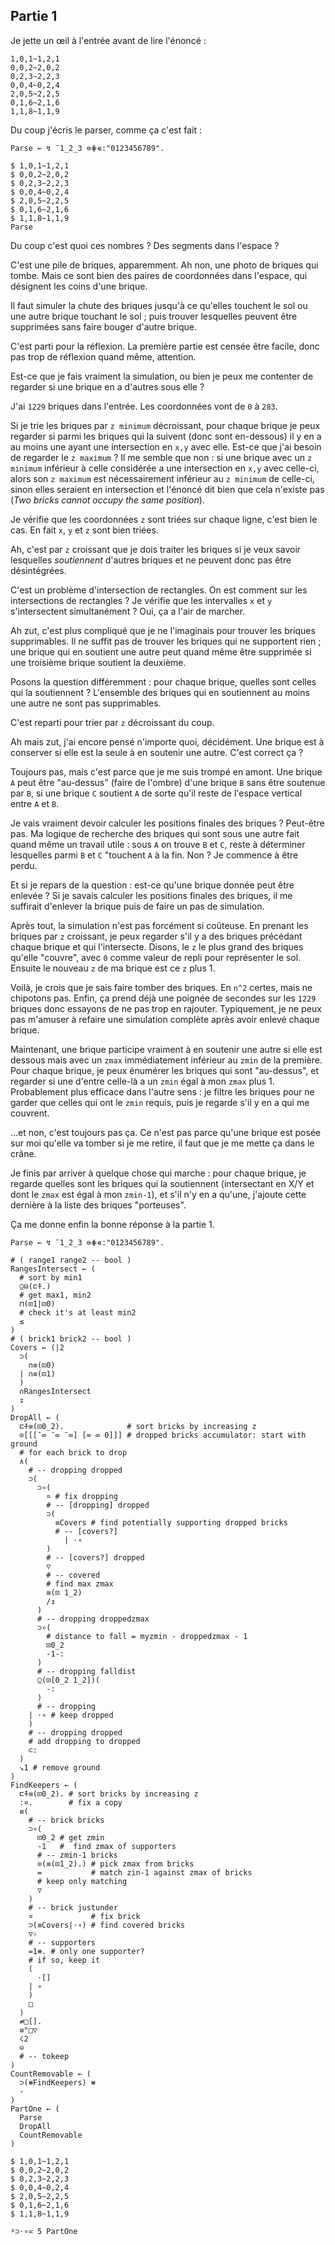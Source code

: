 ## Partie 1

Je jette un œil à l'entrée avant de lire l'énoncé :

```no_run
1,0,1~1,2,1
0,0,2~2,0,2
0,2,3~2,2,3
0,0,4~0,2,4
2,0,5~2,2,5
0,1,6~2,1,6
1,1,8~1,1,9
```

Du coup j'écris le parser, comme ça c'est fait :

```
Parse ← ↯ ¯1_2_3 ⊜⋕∊:"0123456789".

$ 1,0,1~1,2,1
$ 0,0,2~2,0,2
$ 0,2,3~2,2,3
$ 0,0,4~0,2,4
$ 2,0,5~2,2,5
$ 0,1,6~2,1,6
$ 1,1,8~1,1,9
Parse
```

Du coup c'est quoi ces nombres ? Des segments dans l'espace ?

C'est une pile de briques, apparemment. Ah non, une photo de briques qui tombe. Mais ce sont bien des paires de coordonnées dans l'espace, qui désignent les coins d'une brique.

Il faut simuler la chute des briques jusqu'à ce qu'elles touchent le sol ou une autre brique touchant le sol ; puis trouver lesquelles peuvent être supprimées sans faire bouger d'autre brique.

C'est parti pour la réflexion. La première partie est censée être facile, donc pas trop de réflexion quand même, attention.

Est-ce que je fais vraiment la simulation, ou bien je peux me contenter de regarder si une brique en a d'autres sous elle ?

J'ai `1229` briques dans l'entrée. Les coordonnées vont de `0` à `283`.

Si je trie les briques par `z minimum` décroissant, pour chaque brique je peux regarder si parmi les briques qui la suivent (donc sont en-dessous) il y en a au moins une ayant une intersection en `x,y` avec elle. Est-ce que j'ai besoin de regarder le `z maximum` ? Il me semble que non : si une brique avec un `z minimum` inférieur à celle considérée a une intersection en `x,y` avec celle-ci, alors son `z maximum` est nécessairement inférieur au `z minimum` de celle-ci, sinon elles seraient en intersection et l'énoncé dit bien que cela n'existe pas (_Two bricks cannot occupy the same position_).

Je vérifie que les coordonnées `z` sont triées sur chaque ligne, c'est bien le cas. En fait `x`, `y` et `z` sont bien triées.

Ah, c'est par `z` croissant que je dois traiter les briques si je veux savoir lesquelles _soutiennent_ d'autres briques et ne peuvent donc pas être désintégrées.

C'est un problème d'intersection de rectangles. On est comment sur les intersections de rectangles ? Je vérifie que les intervalles `x` et `y` s'intersectent simultanément ? Oui, ça a l'air de marcher.

Ah zut, c'est plus compliqué que je ne l'imaginais pour trouver les briques supprimables. Il ne suffit pas de trouver les briques qui ne supportent rien ; une brique qui en soutient une autre peut quand même être supprimée si une troisième brique soutient la deuxième.

Posons la question différemment : pour chaque brique, quelles sont celles qui la soutiennent ? L'ensemble des briques qui en soutiennent au moins une autre ne sont pas supprimables.

C'est reparti pour trier par `z` décroissant du coup.

Ah mais zut, j'ai encore pensé n'importe quoi, décidément. Une brique est à conserver si elle est la seule à en soutenir une autre. C'est correct ça ?

Toujours pas, mais c'est parce que je me suis trompé en amont. Une brique `A` peut être "au-dessus" (faire de l'ombre) d'une brique `B` sans être soutenue par `B`, si une brique `C` soutient `A` de sorte qu'il reste de l'espace vertical entre `A` et `B`.

Je vais vraiment devoir calculer les positions finales des briques ? Peut-être pas. Ma logique de recherche des briques qui sont sous une autre fait quand même un travail utile : sous `A` on trouve `B` et `C`, reste à déterminer lesquelles parmi `B` et `C` "touchent `A` à la fin. Non ? Je commence à être perdu.

Et si je repars de la question : est-ce qu'une brique donnée peut être enlevée ? Si je savais calculer les positions finales des briques, il me suffirait d'enlever la brique puis de faire un pas de simulation.

Après tout, la simulation n'est pas forcément si coûteuse. En prenant les briques par `z` croissant, je peux regarder s'il y a des briques précédant chaque brique et qui l'intersecte. Disons, le `z` le plus grand des briques qu'elle "couvre", avec `0` comme valeur de repli pour représenter le sol. Ensuite le nouveau `z` de ma brique est ce `z` plus 1.

Voilà, je crois que je sais faire tomber des briques. En `n^2` certes, mais ne chipotons pas. Enfin, ça prend déjà une poignée de secondes sur les `1229` briques donc essayons de ne pas trop en rajouter. Typiquement, je ne peux pas m'amuser à refaire une simulation complète après avoir enlevé chaque brique.

Maintenant, une brique participe vraiment à en soutenir une autre si elle est dessous mais avec un `zmax` immédiatement inférieur au `zmin` de la première. Pour chaque brique, je peux énumérer les briques qui sont "au-dessus", et regarder si une d'entre celle-là a un `zmin` égal à mon `zmax` plus 1. Probablement plus efficace dans l'autre sens : je filtre les briques pour ne garder que celles qui ont le `zmin` requis, puis je regarde s'il y en a qui me couvrent.

…et non, c'est toujours pas ça. Ce n'est pas parce qu'une brique est posée sur moi qu'elle va tomber si je me retire, il faut que je me mette ça dans le crâne.

Je finis par arriver à quelque chose qui marche : pour chaque brique, je regarde quelles sont les briques qui la soutiennent (intersectant en X/Y et dont le `zmax` est égal à mon `zmin-1`), et s'il n'y en a qu'une, j'ajoute cette dernière à la liste des briques "porteuses".

Ça me donne enfin la bonne réponse à la partie 1.

```
Parse ← ↯ ¯1_2_3 ⊜⋕∊:"0123456789".

# ( range1 range2 -- bool )
RangesIntersect ← (
  # sort by min1
  ⍜⊟(⊏⍏.)
  # get max1, min2
  ⊓(⊡1|⊡0)
  # check it's at least min2
  ≤
)
# ( brick1 brick2 -- bool )
Covers ← (|2
  ⊃(
    ∩≡(⊡0)
  | ∩≡(⊡1)
  )
  ∩RangesIntersect
  ↧
)
DropAll ← (
  ⊏⍏≡(⊡0_2).              # sort bricks by increasing z
  ⊙[[[¯∞ ¯∞ ¯∞] [∞ ∞ 0]]] # dropped bricks accumulator: start with ground
  # for each brick to drop
  ∧(
    # -- dropping dropped
    ⊃(
      ⊃∘(
        ¤ # fix dropping
        # -- [dropping] dropped
        ⊃(
          ≡Covers # find potentially supporting dropped bricks
          # -- [covers?]
            | ⋅∘
        )
        # -- [covers?] dropped
        ▽
        # -- covered
        # find max zmax
        ≡(⊡ 1_2)
        /↥
      )
      # -- dropping droppedzmax
      ⊃∘(
        # distance to fall = myzmin - droppedzmax - 1
        ⊡0_2
        -1-:
      )
      # -- dropping falldist
      ⍜(⊡[0_2 1_2])(
        -:
      )
      # -- dropping
    | ⋅∘ # keep dropped
    )
    # -- dropping dropped
    # add dropping to dropped
    ⊂:
  )
  ↘1 # remove ground
)
FindKeepers ← (
  ⊏⍏≡(⊡0_2). # sort bricks by increasing z
  :¤.        # fix a copy
  ≡(
    # -- brick bricks
    ⊃∘(
      ⊡0_2 # get zmin
      -1   #  find zmax of supporters
      # -- zmin-1 bricks
      ⊙(≡(⊡1_2).) # pick zmax from bricks
      =           # match zin-1 against zmax of bricks
      # keep only matching
      ▽
    )
    # -- brick justunder
    ¤             # fix brick
    ⊃(≡Covers|⋅∘) # find covered bricks
    ▽♭
    # -- supporters
    =1⧻. # only one supporter?
    # if so, keep it
    (
      ⋅[]
    | ∘
    )
    □
  )
  ≠□[].
  ≡°□▽
  ☇2
  ⊝
  # -- tokeep
)
CountRemovable ← (
  ⊃(⧻FindKeepers) ⧻
  -
)
PartOne ← (
  Parse
  DropAll
  CountRemovable
)

$ 1,0,1~1,2,1
$ 0,0,2~2,0,2
$ 0,2,3~2,2,3
$ 0,0,4~0,2,4
$ 2,0,5~2,2,5
$ 0,1,6~2,1,6
$ 1,1,8~1,1,9

⍤⊃⋅∘≍ 5 PartOne
```
